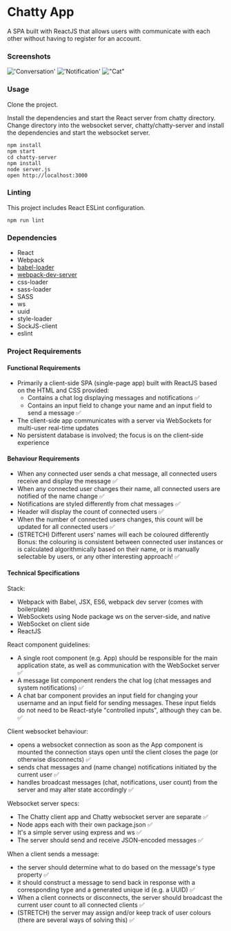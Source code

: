 Chatty App
=====================

A SPA built with ReactJS that allows users with communicate with each other without having to register for an account.

### Screenshots

!['Conversation'](./screenshots/Home.png)
!['Notification'](./screenshots/Like.png)
!["Cat"](./screenshots/Error.png)

### Usage

Clone the project.

Install the dependencies and start the React server from chatty directory. Change directory into the websocket server, chatty/chatty-server and install the dependencies and start the websocket server.

```
npm install
npm start
cd chatty-server
npm install
node server.js
open http://localhost:3000
```


### Linting

This project includes React ESLint configuration.

```
npm run lint
```

### Dependencies

* React
* Webpack
* [babel-loader](https://github.com/babel/babel-loader)
* [webpack-dev-server](https://github.com/webpack/webpack-dev-server)
* css-loader
* sass-loader
* SASS
* ws
* uuid
* style-loader
* SockJS-client
* eslint

### Project Requirements

#### Functional Requirements
* Primarily a client-side SPA (single-page app) built with ReactJS
 based on the HTML and CSS provided:
  * Contains a chat log displaying messages and notifications ✅
  * Contains an input field to change your name and an input field to send a message ✅
* The client-side app communicates with a server via WebSockets for multi-user real-time updates
* No persistent database is involved; the focus is on the client-side experience

#### Behaviour Requirements
* When any connected user sends a chat message, all connected users receive and display the message ✅
* When any connected user changes their name, all connected users are notified of the name change ✅
* Notifications are styled differently from chat messages ✅
* Header will display the count of connected users ✅
* When the number of connected users changes, this count will be updated for all connected users ✅
* (STRETCH) Different users' names will each be coloured differently
Bonus: the colouring is consistent between connected user instances or is calculated algorithmically based on their name, or is manually selectable by users, or any other interesting approach! ✅

#### Technical Specifications

Stack:

* Webpack with Babel, JSX, ES6, webpack dev server (comes with boilerplate)
* WebSockets using Node package ws on the server-side, and native 
* WebSocket on client side
* ReactJS

React component guidelines:

* A single root component (e.g. App) should be responsible for the main application state, as well as communication with the WebSocket server ✅
* A message list component renders the chat log (chat messages and system notifications) ✅
* A chat bar component provides an input field for changing your username and an input field for sending messages. These input fields do not need to be React-style "controlled inputs", although they can be. ✅

Client websocket behaviour:

* opens a websocket connection as soon as the App component is mounted
the connection stays open until the client closes the page (or otherwise disconnects) ✅
* sends chat messages and (name change) notifications initiated by the current user ✅
* handles broadcast messages (chat, notifications, user count) from the server and may alter state accordingly ✅

Websocket server specs:

* The Chatty client app and Chatty websocket server are separate ✅
* Node apps each with their own package.json ✅
* It's a simple server using express and ws ✅
* The server should send and receive JSON-encoded messages ✅

When a client sends a message:

* the server should determine what to do based on the message's type property ✅
* it should construct a message to send back in response with a corresponding type and a generated unique id (e.g. a UUID) ✅ 
* When a client connects or disconnects, the server should broadcast the current user count to all connected clients ✅
* (STRETCH) the server may assign and/or keep track of user colours (there are several ways of solving this) ✅
